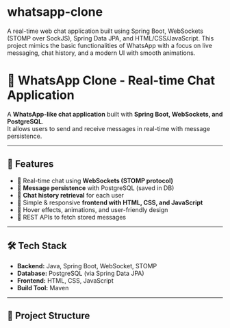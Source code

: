 # whatsapp-clone
A real-time web chat application built using Spring Boot, WebSockets (STOMP over SockJS), Spring Data JPA, and HTML/CSS/JavaScript. This project mimics the basic functionalities of WhatsApp with a focus on live messaging, chat history, and a modern UI with smooth animations.

# 💬 WhatsApp Clone - Real-time Chat Application

A **WhatsApp-like chat application** built with **Spring Boot, WebSockets, and PostgreSQL**.  
It allows users to send and receive messages in real-time with message persistence.

---

## 🚀 Features
- 🔹 Real-time chat using **WebSockets (STOMP protocol)**  
- 🔹 **Message persistence** with PostgreSQL (saved in DB)  
- 🔹 **Chat history retrieval** for each user  
- 🔹 Simple & responsive **frontend with HTML, CSS, and JavaScript**  
- 🔹 Hover effects, animations, and user-friendly design  
- 🔹 REST APIs to fetch stored messages  

---

## 🛠️ Tech Stack
- **Backend:** Java, Spring Boot, WebSocket, STOMP  
- **Database:** PostgreSQL (via Spring Data JPA)  
- **Frontend:** HTML, CSS, JavaScript  
- **Build Tool:** Maven  

---

## 📂 Project Structure

